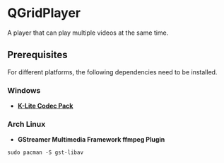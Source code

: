 # QGridPlayer
A player that can play multiple videos at the same time.

## Prerequisites

For different platforms, the following dependencies need to be installed.

### Windows

* **[K-Lite Codec Pack](http://www.codecguide.com/download_kl.htm)**

### Arch Linux

* **GStreamer Multimedia Framework ffmpeg Plugin**
```console
sudo pacman -S gst-libav
```
